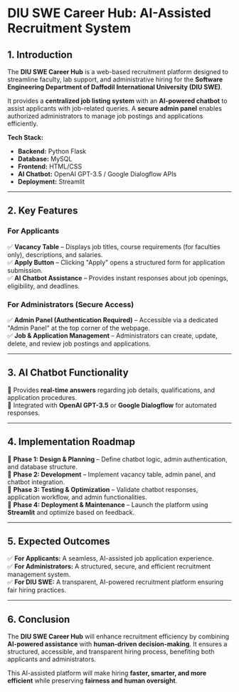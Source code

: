 # DIU SWE Career Hub: AI-Assisted Recruitment System

## 1. Introduction
The **DIU SWE Career Hub** is a web-based recruitment platform designed to streamline faculty, lab support, and administrative hiring for the **Software Engineering Department of Daffodil International University (DIU SWE)**.

It provides a **centralized job listing system** with an **AI-powered chatbot** to assist applicants with job-related queries. A **secure admin panel** enables authorized administrators to manage job postings and applications efficiently.

**Tech Stack:**
- **Backend:** Python Flask  
- **Database:** MySQL  
- **Frontend:** HTML/CSS  
- **AI Chatbot:** OpenAI GPT-3.5 / Google Dialogflow APIs  
- **Deployment:** Streamlit  

---

## 2. Key Features
### **For Applicants**
✅ **Vacancy Table** – Displays job titles, course requirements (for faculties only), descriptions, and salaries.  
✅ **Apply Button** – Clicking "Apply" opens a structured form for application submission.  
✅ **AI Chatbot Assistance** – Provides instant responses about job openings, eligibility, and deadlines.  

### **For Administrators (Secure Access)**
✅ **Admin Panel (Authentication Required)** – Accessible via a dedicated "Admin Panel" at the top corner of the webpage.  
✅ **Job & Application Management** – Administrators can create, update, delete, and review job postings and applications.  

---

## 3. AI Chatbot Functionality
🔹 Provides **real-time answers** regarding job details, qualifications, and application procedures.  
🔹 Integrated with **OpenAI GPT-3.5** or **Google Dialogflow** for automated responses.  

---

## 4. Implementation Roadmap
📌 **Phase 1: Design & Planning** – Define chatbot logic, admin authentication, and database structure.  
📌 **Phase 2: Development** – Implement vacancy table, admin panel, and chatbot integration.  
📌 **Phase 3: Testing & Optimization** – Validate chatbot responses, application workflow, and admin functionalities.  
📌 **Phase 4: Deployment & Maintenance** – Launch the platform using **Streamlit** and optimize based on feedback.  

---

## 5. Expected Outcomes
✅ **For Applicants:** A seamless, AI-assisted job application experience.  
✅ **For Administrators:** A structured, secure, and efficient recruitment management system.  
✅ **For DIU SWE:** A transparent, AI-powered recruitment platform ensuring fair hiring practices.  

---

## 6. Conclusion
The **DIU SWE Career Hub** will enhance recruitment efficiency by combining **AI-powered assistance** with **human-driven decision-making**. It ensures a structured, accessible, and transparent hiring process, benefiting both applicants and administrators.

This AI-assisted platform will make hiring **faster, smarter, and more efficient** while preserving **fairness and human oversight**.
